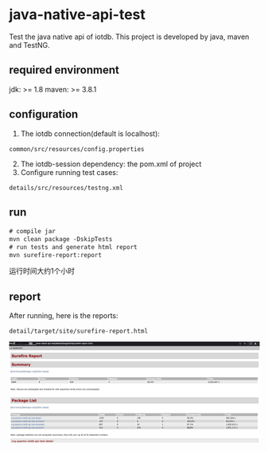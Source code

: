 # java-native-api-test
Test the java native api of iotdb.
This project is developed by java, maven and TestNG.

## required environment
jdk: >= 1.8
maven: >= 3.8.1

## configuration
1. The iotdb connection(default is localhost):
```shell
common/src/resources/config.properties
```
2. The iotdb-session dependency: the pom.xml of project
3. Configure running test cases: 

```shell
details/src/resources/testng.xml
```

## run
```shell
# compile jar
mvn clean package -DskipTests
# run tests and generate html report
mvn surefire-report:report
```
运行时间大约1个小时
## report
After running, here is the reports:
```shell
detail/target/site/surefire-report.html
```
![](assets/16843000786395.jpg)



